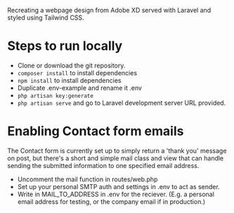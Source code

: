 Recreating a webpage design from Adobe XD served with Laravel and styled using Tailwind CSS.

# Steps to run locally
- Clone or download the git repository.
- ```composer install``` to install dependencies
- ```npm install``` to install dependencies
- Duplicate .env-example and rename it .env
- ```php artisan key:generate```
- ```php artisan serve``` and go to Laravel development server URL provided.

# Enabling Contact form emails
The Contact form is currently set up to simply return a 'thank you' message on post, but there's a short and simple mail class and view that can handle sending the submitted information to one specified email address.
- Uncomment the mail function in routes/web.php
- Set up your personal SMTP auth and settings in .env to act as sender.
- Write in MAIL_TO_ADDRESS in .env for the reciever. (E.g. a personal email address for testing, or the company email if in production.)
